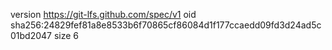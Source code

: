 version https://git-lfs.github.com/spec/v1
oid sha256:24829fef81a8e8533b6f70865cf86084d1f177ccaedd09fd3d24ad5c01bd2047
size 6
